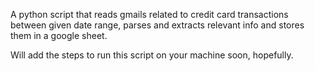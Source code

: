 A python script that reads gmails related to credit card transactions between given date range, parses and extracts relevant info and stores them in a google sheet.

Will add the steps to run this script on your machine soon, hopefully.
